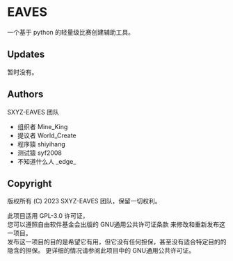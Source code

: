 # EAVES

一个基于 python 的轻量级比赛创建辅助工具。

## Updates

暂时没有。

## Authors

SXYZ-EAVES 团队

- 组织者 Mine_King
- 提议者 World_Create
- 程序猿 shiyihang
- 测试猿 syf2008
- 不知道什么人 \_edge\_

## Copyright

版权所有 (C) 2023 SXYZ-EAVES 团队，保留一切权利。  

此项目适用 GPL-3.0 许可证，  
您可以遵照自由软件基金会出版的 GNU通用公共许可证条款 来修改和重新发布这一项目。  
发布这一项目的目的是希望它有用，但它没有任何担保，甚至没有适合特定目的的隐含的担保。
更详细的情况请参阅此项目中的 GNU通用公共许可证。